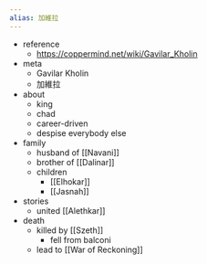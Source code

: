```yaml
---
alias: 加維拉
---
```


- reference
	- https://coppermind.net/wiki/Gavilar_Kholin
- meta
	- Gavilar Kholin
	- 加維拉
- about
	- king
	- chad
	- career-driven
	- despise everybody else
- family
	- husband of [[Navani]]
	- brother of [[Dalinar]]
	- children
		- [[Elhokar]]
		- [[Jasnah]]
- stories
	- united [[Alethkar]]
- death
	- killed by [[Szeth]]
		- fell from balconi
	- lead to [[War of Reckoning]]